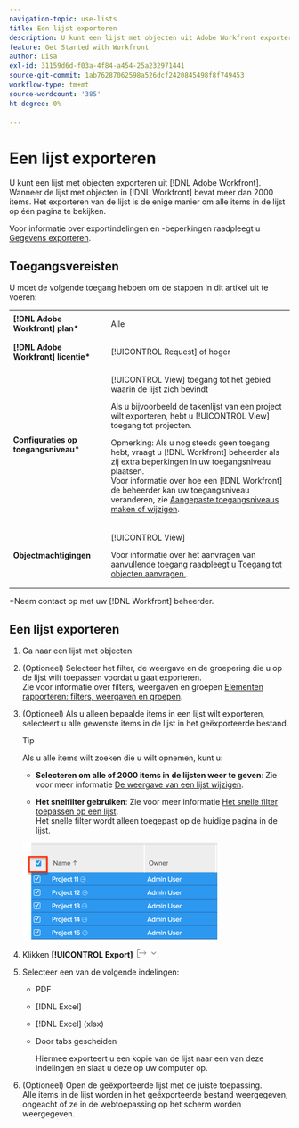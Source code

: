 ```yaml
---
navigation-topic: use-lists
title: Een lijst exporteren
description: U kunt een lijst met objecten uit Adobe Workfront exporteren. Wanneer de lijst met objecten in Workfront meer dan 2000 items bevat, kunt u alleen alle items in de lijst op één pagina controleren door de lijst te exporteren.
feature: Get Started with Workfront
author: Lisa
exl-id: 31159d6d-f03a-4f84-a454-25a232971441
source-git-commit: 1ab76287062598a526dcf2420845498f8f749453
workflow-type: tm+mt
source-wordcount: '385'
ht-degree: 0%

---
```


# Een lijst exporteren

U kunt een lijst met objecten exporteren uit [!DNL Adobe Workfront]. Wanneer de lijst met objecten in [!DNL Workfront] bevat meer dan 2000 items. Het exporteren van de lijst is de enige manier om alle items in de lijst op één pagina te bekijken.

Voor informatie over exportindelingen en -beperkingen raadpleegt u [Gegevens exporteren](../../../reports-and-dashboards/reports/creating-and-managing-reports/export-data.md).

## Toegangsvereisten

U moet de volgende toegang hebben om de stappen in dit artikel uit te voeren:

<table style="table-layout:auto"> 
 <col> 
 <col> 
 <tbody> 
  <tr> 
   <td role="rowheader"><strong>[!DNL Adobe Workfront] plan*</strong></td> 
   <td> <p>Alle</p> </td> 
  </tr> 
  <tr> 
   <td role="rowheader"><strong>[!DNL Adobe Workfront] licentie*</strong></td> 
   <td> <p>[!UICONTROL Request] of hoger</p> </td> 
  </tr> 
  <tr> 
   <td role="rowheader"><strong>Configuraties op toegangsniveau*</strong></td> 
   <td> <p>[!UICONTROL View] toegang tot het gebied waarin de lijst zich bevindt</p> <p>Als u bijvoorbeeld de takenlijst van een project wilt exporteren, hebt u [!UICONTROL View] toegang tot projecten.</p> <p>Opmerking: Als u nog steeds geen toegang hebt, vraagt u [!DNL Workfront] beheerder als zij extra beperkingen in uw toegangsniveau plaatsen.<br>Voor informatie over hoe een [!DNL Workfront] de beheerder kan uw toegangsniveau veranderen, zie <a href="../../../administration-and-setup/add-users/configure-and-grant-access/create-modify-access-levels.md" class="MCXref xref">Aangepaste toegangsniveaus maken of wijzigen</a>.</p> </td> 
  </tr> 
  <tr> 
   <td role="rowheader"><strong>Objectmachtigingen</strong></td> 
   <td> <p>[!UICONTROL View]</p> <p>Voor informatie over het aanvragen van aanvullende toegang raadpleegt u <a href="../../../workfront-basics/grant-and-request-access-to-objects/request-access.md" class="MCXref xref">Toegang tot objecten aanvragen </a>.</p> </td> 
  </tr> 
 </tbody> 
</table>

&#42;Neem contact op met uw [!DNL Workfront] beheerder.

## Een lijst exporteren

1. Ga naar een lijst met objecten.
1. (Optioneel) Selecteer het filter, de weergave en de groepering die u op de lijst wilt toepassen voordat u gaat exporteren.\
   Zie voor informatie over filters, weergaven en groepen [Elementen rapporteren: filters, weergaven en groepen](../../../reports-and-dashboards/reports/reporting-elements/reporting-elements-filters-views-groupings.md).

1. (Optioneel) Als u alleen bepaalde items in een lijst wilt exporteren, selecteert u alle gewenste items in de lijst in het geëxporteerde bestand.

   >[!TIP]
   >
   >Als u alle items wilt zoeken die u wilt opnemen, kunt u:
   >
   >   
   >   
   >   * **Selecteren om alle of 2000 items in de lijsten weer te geven**: Zie voor meer informatie [De weergave van een lijst wijzigen](../../../workfront-basics/navigate-workfront/use-lists/modify-list-display.md).
   >   
   >   * **Het snelfilter gebruiken**: Zie voor meer informatie [Het snelle filter toepassen op een lijst](../../../workfront-basics/navigate-workfront/use-lists/apply-quick-filter-list.md).\
      >     Het snelle filter wordt alleen toegepast op de huidige pagina in de lijst.



   ![select_all_projects_with_highlight__1_.png](assets/select-all-projects-with-highlight--1--350x173.png)

1. Klikken **[!UICONTROL Export]** ![Exporteren](assets/export.png).

1. Selecteer een van de volgende indelingen:

   * PDF
   * [!DNL Excel]
   * [!DNL Excel] (xlsx)
   * Door tabs gescheiden

      Hiermee exporteert u een kopie van de lijst naar een van deze indelingen en slaat u deze op uw computer op.

1. (Optioneel) Open de geëxporteerde lijst met de juiste toepassing.\
   Alle items in de lijst worden in het geëxporteerde bestand weergegeven, ongeacht of ze in de webtoepassing op het scherm worden weergegeven.
